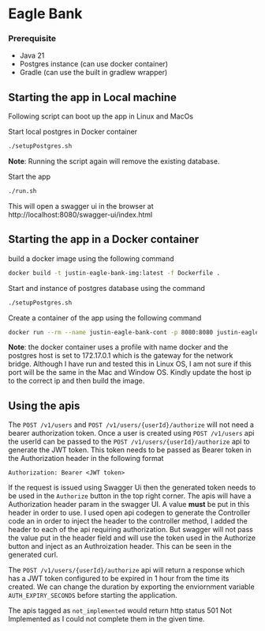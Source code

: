 # Eagle Bank

### Prerequisite
- Java 21
- Postgres instance (can use docker container)
- Gradle (can use the built in gradlew wrapper)

## Starting the app in Local machine

Following script can boot up the app in Linux and MacOs

Start local postgres in Docker container
```bash
./setupPostgres.sh
```
__Note__: Running the script again will remove the existing database.

Start the app
```bash
./run.sh
```

This will open a swagger ui in the browser at http://localhost:8080/swagger-ui/index.html


## Starting the app in a Docker container

build a docker image using the following command

```bash
docker build -t justin-eagle-bank-img:latest -f Dockerfile . 
```

Start and instance of postgres database using the command
```bash
./setupPostgres.sh
```

Create a container of the app using the following command
```bash
docker run --rm --name justin-eagle-bank-cont -p 8080:8080 justin-eagle-bank-img:latest
```
__Note__: the docker container uses a profile with name docker and the postgres host is set to 172.17.0.1 which is the gateway for the network bridge. Although I have run and tested this in Linux OS, I am not sure if this port will be the same in the Mac and Window OS. Kindly update the host ip to the correct ip and then build the image.


## Using the apis

The `POST /v1/users` and `POST /v1/users/{userId}/authorize` will not need a bearer authorization token.
Once a user is created using `POST /v1/users` api the userId can be passed to the `POST /v1/users/{userId}/authorize` api to generate the JWT token.
This token needs to be passed as Bearer token in the Authorization header in the following format
```declarative
Authorization: Bearer <JWT token>
```
If the request is issued using Swagger Ui then the generated token needs to be used in the `Authorize` button in the top right corner. The apis will have a Authorization header param in the swagger UI.
A value __must__ be put in this header in order to use. 
I used open api codegen to generate the Controller code an in order to inject the header to the controller method, I added the header to each of the api requiring authorization.
But swagger will not pass the value put in the header field and will use the token used in the Authorize button and inject as an Authroization header. This can be seen in the generated curl.

The `POST /v1/users/{userId}/authorize` api will return a response which has a JWT token configured to be expired in 1 hour from the time its created. We can change the duration by exporting the enviornment variable `AUTH_EXPIRY_SECONDS` before starting the application.



The apis tagged as `not_implemented` would return http status 501 Not Implemented as I could not complete them in the given time.





